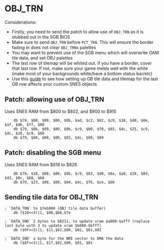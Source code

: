 # OBJ_TRN

Considerations:

* Firstly, you need to send the patch to allow use of `OBJ_TRN` as it is stubbed out in the SGB BIOS
* Make sure to send `OBJ_TRN` before `PCT_TRN`. This will ensure the border fading in does not clear `OBJ_TRN`s palettes
* You may want to prevent use of the SGB menu which will overwrite OAM tile data, and set OBJ palettes
* The last row of tilemap will be whited out. If you have a border, cover that last row. If not, make sure your game melds well with the white (make most of your backgrounds white/have a bottom status bar/etc)
* Use this [guide](https://gbdev.io/pandocs/SGB_Command_Border.html#sgb-command-18--obj_trn) to see how setting up GB tile data and tilemap for the last GB row affects your custom SNES objects

## Patch: allowing use of OBJ_TRN

Uses SNES RAM from $800 to $802, and $900 to $915

```
    db $79, $00, $09, $00, $0b, $ad, $c2, $02, $c9, $18, $d0, $0e, $af, $db, $ff, $00
    db $79, $0b, $09, $00, $0b, $c9, $00, $f0, $03, $4c, $25, $c9, $4c, $28, $c9, $60
    db $79, $00, $08, $00, $03, $4c, $00, $09
```

## Patch: disabling the SGB menu

Uses SNES RAM from $818 to $826

```
    db $79, $18, $08, $00, $0b, $c9, $03, $d0, $0a, $a9, $28, $8d, $43, $0c, $68, $68
    db $79, $23, $08, $00, $04, $4c, $f6, $ce, $60
```

## Sending tile data for OBJ_TRN

```
; `DATA_TRN` to $7eb000 (OBJ tile data buffer)
    db ($10<<3)|1, $00,$b0,$7e

; `DATA_SND` 2 bytes to $0211, to update vram $a000-$afff (replace last byte with 3 to update vram $b000-$bfff)
    db ($0f<<3)|1, $11,$02,$00, $02, $01,$02

; `DATA_SND` a byte for the NMI vector to DMA the data
    db ($0f<<3)|1, $17,$02,$00, $01, $01
```
